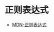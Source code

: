 # 正则表达式

- [MDN-正则表达式](https://developer.mozilla.org/zh-CN/docs/Web/JavaScript/Guide/Regular_Expressions)
